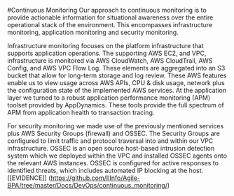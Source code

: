 #Continuous Monitoring
Our approach to continuous monitoring is to provide actionable information for situational awareness over the entire operational stack of the environment. This encompasses infrastructure monitoring, application monitoring and security monitoring.

Infrastructure monitoring focuses on the platform infrastructure that supports application operations. The supporting AWS EC2, and VPC, infrastructure is monitored via AWS CloudWatch, AWS CloudTrail, AWS Config, and AWS VPC Flow Log. These elements are aggregated into an S3 bucket that allow for long-term storage and log review. These AWS features enable us to view usage across AWS APIs, CPU & disk usage, network plus the configuration state of the implemented AWS services.
At the application layer we turned to a robust application performance monitoring (APM) toolset provided by AppDynamics. These tools provide the full spectrum of APM from application health to transaction tracing.

For security monitoring we made use of the previously mentioned services plus AWS Security Groups (firewall) and OSSEC.  The Security Groups are configured to limit traffic and protocol traversal into and within our VPC infrastructure. OSSEC is an open source host-based intrusion detection system which we deployed within the VPC and installed OSSEC agents onto the relevant AWS instances. OSSEC is configured for active responses to identified threats, which includes automated IP blocking at the host.        
[[EVIDENCE]]
(https://github.com/IIInfo/Agile-BPA/tree/master/Docs/DevOps/continuous_monitoring/)

